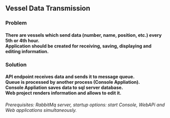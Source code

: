 ## Vessel Data Transmission
### Problem
#### There are vessels which send data (number, name, position, etc.) every 5th or 4th hour.<br />Application should be created for receiving, saving, displaying and editing information.
### Solution
#### API endpoint receives data and sends it to message queue.<br />Queue is processed by another process (Console Appliation).<br />Console Appliation saves data to sql server database.<br />Web project renders information and allows to edit it.
###### Prerequisites: RabbitMq server, startup options: start Console, WebAPi and Web applications simultaneously.